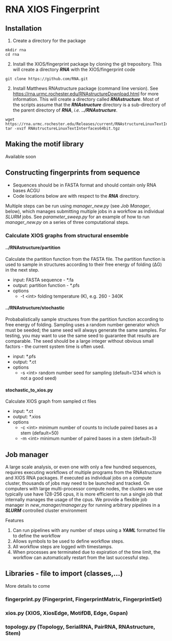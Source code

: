 # RNA XIOS Fingerprint

## Installation
1. Create a directory for the package
```
mkdir rna
cd rna
```
2. Install the XIOS/fingerprint package by cloning the git trepository. 
This will create a directory ***RNA*** with the XIOS/fingerprint code
```commandline
git clone https://github.com/RNA.git
```
2. Install Matthews RNAstructure package (command line version).
See https://rna.urmc.rochester.edu/RNAstructureDownload.html for more information. 
This will create a directory called ***RNAstructure***. Most of the scripts assume 
that the ***RNAstructure*** directory is a sub-directory of the parent directory of 
***RNA***, *i.e.* ***../RNAstructure***.
```
wget https://rna.urmc.rochester.edu/Releases/current/RNAstructureLinuxTextInterfaces64bit.tgz
tar -xvzf RNAstructureLinuxTextInterfaces64bit.tgz
```

## Making the motif library
Available soon

## Constructing fingerprints from sequence
* Sequences should be in FASTA format and should contain only RNA bases ACGU
* Code locations below are with respect to the ***RNA*** directory.

Multiple steps can be run using *manager_new.py* (see *Job Manager*, below), which manages 
submitting multiple jobs 
in a workflow as individual *SLURM* jobs. See *parameter_sweep.py* for an example of how 
to run *manager_new.py* on a series of three computational steps. 


### Calculate XIOS graphs from structural ensemble
#### ../RNAstructure/partition
Calculate the partition function from the FASTA file. 
The partition function is used to sample in structures according to their free energy of folding
(ΔG) in the next step.
 * input: FASTA sequence - *.fa
 * output: partition function - *.pfs
 * options
   - -t \<int> folding temperature (K), e.g. 260 - 340K

#### ../RNAstructure/stochastic
Probabalistically sample structures from the partition function according to free energy of folding.
Sampling uses a random number generator which must be seeded; the same seed will always generate the
same samples. For testing, you may want to use the same seed to guarantee that results are comparable.
The seed should be a large integer without obvious small factors - the current system 
time is often used.
 * input: *.pfs
 * output: *.ct
 * options
   - -s \<int> random number seed for sampling (default=1234 which is not a good seed)

#### stochastic_to_xios.py ####
Calculate XIOS graph from sampled ct files 
 * input: *.ct
 * output: *.xios
 * options
   - -c \<int> minimum number of counts to include paired bases as a stem (default=50)
   - -m \<int> minimum number of paired bases in a stem (default=3)

## Job manager ##
A large scale analysis, or even one with only a few hundred sequences, requires executing workflows 
of multiple programs from the RNAstructure and XIOS RNA packages. If executed as individual jobs on 
a compute cluster, thousands of jobs may need to be launched and tracked. On computers with large 
multi-processor compute nodes, the clusters we use typically use have 128-256 cpus, it is more 
efficient to run a single job that internally manages the usage of the cpus. We provide a flexible job 
manager in *new_manager/manager.py* for running arbitrary pipelines in a ***SLURM*** controlled 
cluster environment

Features
1. Can run pipelines with any number of steps using a ***YAML*** formatted file to define the workflow
2. Allows symbols to be used to define workflow steps.
3. All workflow steps are logged with timestamps.
3. When processes are terminated due to expiration of the time limit, the workflow can automatically
restart from the last successful step.


## Libraries - file to import (classes,...) ##
More details to come
### fingerprint.py (Fingerprint, FingerprintMatrix, FingerprintSet) ###
### xios.py (XIOS, XiosEdge, MotifDB, Edge, Gspan) ###
### topology.py (Topology, SerialRNA, PairRNA, RNAstructure, Stem) ###





